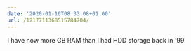 ```yaml
---
date: '2020-01-16T08:33:08+01:00'
url: /1217711368515784704/
---
```

I have now more GB RAM than I had HDD storage back in '99
